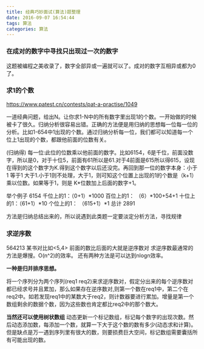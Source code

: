 ```yaml
---
title: 经典巧妙面试(算法)题整理
date: 2016-09-07 16:54:44
tags: 算法
categories: 算法
---
```


### 在成对的数字中寻找只出现过一次的数字

这题被编程之美收录了，数字全部异或一遍就可以了。成对的数字互相异或都为0了。

### 求1的个数

<a>https://www.patest.cn/contests/pat-a-practise/1049</a>

一道经典问题，给出N。让你求1-N中的所有数字里出现1的个数。一开始做的时候被卡了很久。归纳分析很容易出错。正确的方法便是用归纳的思想每一位每一位的分析。比如1-654中1出现的个数。通过归纳分析每一位，我们都可以知道每一个位上1出现的个数，都跟他前面的位数有关。

(归纳得)
每一位:此位的位数乘以他前面的数字。比如6154，6是千位，前面没数字，所以是0，对于十位5，前面有61所以是61.对于4前面是615所以得615，设现在得到的这个数字为K.得到这个数字以后还没完。再回到那一位的数字本身：小于1 等于1 大于1.小于1则不处理，大于1，则可知这个位置上出现的1的个数是（k+1）乘以位数。如果等于1，则是 K*位数加上后面的数字+1。

举个例子 6154
千位上的1：（0+1）*1000
百位上的1： （6）*100+54+1
十位上的1：（61+1）*10
个位上的1： （615+1）*1
总计 2891

方法是归纳总结出来的，所以说遇到此类题一定要淡定分析方法，寻找规律

### 求逆序数
564213 某书对比如<5,4> 前面的数比后面的大就是逆序数对
求逆序数最通常的方法是爆搜。O(n^2)的效率。
还有两种方法是可以达到nlogn效率。

**一种是归并排序思想。**

将一个序列分为两个序列(req1 req2)来求逆序数对，假定分出来的每个逆序数对都已经求号并且累加，那么如果存在逆序数对,则第一个数在req1中，第二个在req2中。如若发现req1中的某数大于req2，则计数器要进行累加。增量是第一个数组剩余的数据个数，因为这些数也肯定都比req2中的那个数大。

**当然还可以使用树状数组**
动态更新一个标记数组，标记每个数字的出现次数。然后动态添加数，每添加一个数，就算一下大于这个数的数有多少(动态求和计算)。但是缺点是万一遇到序列里有很大的数，则要损费巨大空间，标记数组需要囊括所有可能出现的数。